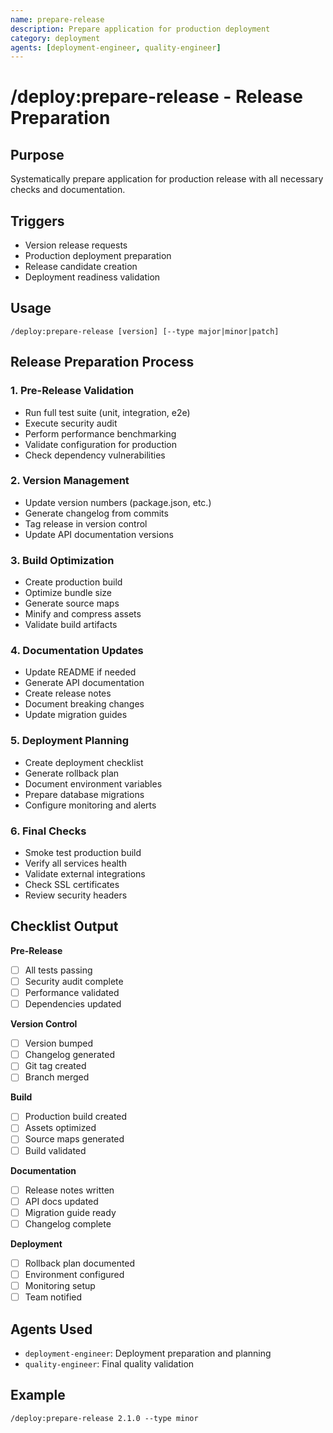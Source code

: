 ```yaml
---
name: prepare-release
description: Prepare application for production deployment
category: deployment
agents: [deployment-engineer, quality-engineer]
---
```


# /deploy:prepare-release - Release Preparation

## Purpose
Systematically prepare application for production release with all necessary checks and documentation.

## Triggers
- Version release requests
- Production deployment preparation
- Release candidate creation
- Deployment readiness validation

## Usage
```
/deploy:prepare-release [version] [--type major|minor|patch]
```

## Release Preparation Process

### 1. Pre-Release Validation
- Run full test suite (unit, integration, e2e)
- Execute security audit
- Perform performance benchmarking
- Validate configuration for production
- Check dependency vulnerabilities

### 2. Version Management
- Update version numbers (package.json, etc.)
- Generate changelog from commits
- Tag release in version control
- Update API documentation versions

### 3. Build Optimization
- Create production build
- Optimize bundle size
- Generate source maps
- Minify and compress assets
- Validate build artifacts

### 4. Documentation Updates
- Update README if needed
- Generate API documentation
- Create release notes
- Document breaking changes
- Update migration guides

### 5. Deployment Planning
- Create deployment checklist
- Generate rollback plan
- Document environment variables
- Prepare database migrations
- Configure monitoring and alerts

### 6. Final Checks
- Smoke test production build
- Verify all services health
- Validate external integrations
- Check SSL certificates
- Review security headers

## Checklist Output

**Pre-Release**
- [ ] All tests passing
- [ ] Security audit complete
- [ ] Performance validated
- [ ] Dependencies updated

**Version Control**
- [ ] Version bumped
- [ ] Changelog generated
- [ ] Git tag created
- [ ] Branch merged

**Build**
- [ ] Production build created
- [ ] Assets optimized
- [ ] Source maps generated
- [ ] Build validated

**Documentation**
- [ ] Release notes written
- [ ] API docs updated
- [ ] Migration guide ready
- [ ] Changelog complete

**Deployment**
- [ ] Rollback plan documented
- [ ] Environment configured
- [ ] Monitoring setup
- [ ] Team notified

## Agents Used
- `deployment-engineer`: Deployment preparation and planning
- `quality-engineer`: Final quality validation

## Example
```
/deploy:prepare-release 2.1.0 --type minor
```